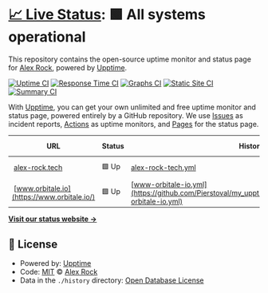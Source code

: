 # [📈 Live Status](https://pierstoval.github.io): <!--live status--> **🟩 All systems operational**

This repository contains the open-source uptime monitor and status page for [Alex Rock](https://alex-rock.tech/en), powered by [Upptime](https://github.com/upptime/upptime).

[![Uptime CI](https://github.com/pierstoval/my_upptime/workflows/Uptime%20CI/badge.svg)](https://github.com/pierstoval/my_upptime/actions?query=workflow%3A%22Uptime+CI%22)
[![Response Time CI](https://github.com/pierstoval/my_upptime/workflows/Response%20Time%20CI/badge.svg)](https://github.com/pierstoval/my_upptime/actions?query=workflow%3A%22Response+Time+CI%22)
[![Graphs CI](https://github.com/pierstoval/my_upptime/workflows/Graphs%20CI/badge.svg)](https://github.com/pierstoval/my_upptime/actions?query=workflow%3A%22Graphs+CI%22)
[![Static Site CI](https://github.com/pierstoval/my_upptime/workflows/Static%20Site%20CI/badge.svg)](https://github.com/pierstoval/my_upptime/actions?query=workflow%3A%22Static+Site+CI%22)
[![Summary CI](https://github.com/pierstoval/my_upptime/workflows/Summary%20CI/badge.svg)](https://github.com/pierstoval/my_upptime/actions?query=workflow%3A%22Summary+CI%22)

With [Upptime](https://upptime.js.org), you can get your own unlimited and free uptime monitor and status page, powered entirely by a GitHub repository. We use [Issues](https://github.com/pierstoval/my_upptime/issues) as incident reports, [Actions](https://github.com/pierstoval/my_upptime/actions) as uptime monitors, and [Pages](https://pierstoval.github.io) for the status page.

<!--start: status pages-->
<!-- This summary is generated by Upptime (https://github.com/upptime/upptime) -->
<!-- Do not edit this manually, your changes will be overwritten -->
<!-- prettier-ignore -->
| URL | Status | History | Response Time | Uptime |
| --- | ------ | ------- | ------------- | ------ |
| <img alt="" src="https://icons.duckduckgo.com/ip3/alex-rock.tech.ico" height="13"> [alex-rock.tech](https://alex-rock.tech/en/) | 🟩 Up | [alex-rock-tech.yml](https://github.com/Pierstoval/my_upptime/commits/HEAD/history/alex-rock-tech.yml) | <details><summary><img alt="Response time graph" src="./graphs/alex-rock-tech/response-time-week.png" height="20"> 524ms</summary><br><a href="https://Pierstoval.github.io/my_upptime/history/alex-rock-tech"><img alt="Response time 522" src="https://img.shields.io/endpoint?url=https%3A%2F%2Fraw.githubusercontent.com%2FPierstoval%2Fmy_upptime%2FHEAD%2Fapi%2Falex-rock-tech%2Fresponse-time.json"></a><br><a href="https://Pierstoval.github.io/my_upptime/history/alex-rock-tech"><img alt="24-hour response time 630" src="https://img.shields.io/endpoint?url=https%3A%2F%2Fraw.githubusercontent.com%2FPierstoval%2Fmy_upptime%2FHEAD%2Fapi%2Falex-rock-tech%2Fresponse-time-day.json"></a><br><a href="https://Pierstoval.github.io/my_upptime/history/alex-rock-tech"><img alt="7-day response time 524" src="https://img.shields.io/endpoint?url=https%3A%2F%2Fraw.githubusercontent.com%2FPierstoval%2Fmy_upptime%2FHEAD%2Fapi%2Falex-rock-tech%2Fresponse-time-week.json"></a><br><a href="https://Pierstoval.github.io/my_upptime/history/alex-rock-tech"><img alt="30-day response time 516" src="https://img.shields.io/endpoint?url=https%3A%2F%2Fraw.githubusercontent.com%2FPierstoval%2Fmy_upptime%2FHEAD%2Fapi%2Falex-rock-tech%2Fresponse-time-month.json"></a><br><a href="https://Pierstoval.github.io/my_upptime/history/alex-rock-tech"><img alt="1-year response time 516" src="https://img.shields.io/endpoint?url=https%3A%2F%2Fraw.githubusercontent.com%2FPierstoval%2Fmy_upptime%2FHEAD%2Fapi%2Falex-rock-tech%2Fresponse-time-year.json"></a></details> | <details><summary><a href="https://Pierstoval.github.io/my_upptime/history/alex-rock-tech">100.00%</a></summary><a href="https://Pierstoval.github.io/my_upptime/history/alex-rock-tech"><img alt="All-time uptime 99.99%" src="https://img.shields.io/endpoint?url=https%3A%2F%2Fraw.githubusercontent.com%2FPierstoval%2Fmy_upptime%2FHEAD%2Fapi%2Falex-rock-tech%2Fuptime.json"></a><br><a href="https://Pierstoval.github.io/my_upptime/history/alex-rock-tech"><img alt="24-hour uptime 100.00%" src="https://img.shields.io/endpoint?url=https%3A%2F%2Fraw.githubusercontent.com%2FPierstoval%2Fmy_upptime%2FHEAD%2Fapi%2Falex-rock-tech%2Fuptime-day.json"></a><br><a href="https://Pierstoval.github.io/my_upptime/history/alex-rock-tech"><img alt="7-day uptime 100.00%" src="https://img.shields.io/endpoint?url=https%3A%2F%2Fraw.githubusercontent.com%2FPierstoval%2Fmy_upptime%2FHEAD%2Fapi%2Falex-rock-tech%2Fuptime-week.json"></a><br><a href="https://Pierstoval.github.io/my_upptime/history/alex-rock-tech"><img alt="30-day uptime 100.00%" src="https://img.shields.io/endpoint?url=https%3A%2F%2Fraw.githubusercontent.com%2FPierstoval%2Fmy_upptime%2FHEAD%2Fapi%2Falex-rock-tech%2Fuptime-month.json"></a><br><a href="https://Pierstoval.github.io/my_upptime/history/alex-rock-tech"><img alt="1-year uptime 100.00%" src="https://img.shields.io/endpoint?url=https%3A%2F%2Fraw.githubusercontent.com%2FPierstoval%2Fmy_upptime%2FHEAD%2Fapi%2Falex-rock-tech%2Fuptime-year.json"></a></details>
| <img alt="" src="https://icons.duckduckgo.com/ip3/www.orbitale.io.ico" height="13"> [www.orbitale.io](https://www.orbitale.io/) | 🟩 Up | [www-orbitale-io.yml](https://github.com/Pierstoval/my_upptime/commits/HEAD/history/www-orbitale-io.yml) | <details><summary><img alt="Response time graph" src="./graphs/www-orbitale-io/response-time-week.png" height="20"> 372ms</summary><br><a href="https://Pierstoval.github.io/my_upptime/history/www-orbitale-io"><img alt="Response time 315" src="https://img.shields.io/endpoint?url=https%3A%2F%2Fraw.githubusercontent.com%2FPierstoval%2Fmy_upptime%2FHEAD%2Fapi%2Fwww-orbitale-io%2Fresponse-time.json"></a><br><a href="https://Pierstoval.github.io/my_upptime/history/www-orbitale-io"><img alt="24-hour response time 533" src="https://img.shields.io/endpoint?url=https%3A%2F%2Fraw.githubusercontent.com%2FPierstoval%2Fmy_upptime%2FHEAD%2Fapi%2Fwww-orbitale-io%2Fresponse-time-day.json"></a><br><a href="https://Pierstoval.github.io/my_upptime/history/www-orbitale-io"><img alt="7-day response time 372" src="https://img.shields.io/endpoint?url=https%3A%2F%2Fraw.githubusercontent.com%2FPierstoval%2Fmy_upptime%2FHEAD%2Fapi%2Fwww-orbitale-io%2Fresponse-time-week.json"></a><br><a href="https://Pierstoval.github.io/my_upptime/history/www-orbitale-io"><img alt="30-day response time 362" src="https://img.shields.io/endpoint?url=https%3A%2F%2Fraw.githubusercontent.com%2FPierstoval%2Fmy_upptime%2FHEAD%2Fapi%2Fwww-orbitale-io%2Fresponse-time-month.json"></a><br><a href="https://Pierstoval.github.io/my_upptime/history/www-orbitale-io"><img alt="1-year response time 315" src="https://img.shields.io/endpoint?url=https%3A%2F%2Fraw.githubusercontent.com%2FPierstoval%2Fmy_upptime%2FHEAD%2Fapi%2Fwww-orbitale-io%2Fresponse-time-year.json"></a></details> | <details><summary><a href="https://Pierstoval.github.io/my_upptime/history/www-orbitale-io">100.00%</a></summary><a href="https://Pierstoval.github.io/my_upptime/history/www-orbitale-io"><img alt="All-time uptime 100.00%" src="https://img.shields.io/endpoint?url=https%3A%2F%2Fraw.githubusercontent.com%2FPierstoval%2Fmy_upptime%2FHEAD%2Fapi%2Fwww-orbitale-io%2Fuptime.json"></a><br><a href="https://Pierstoval.github.io/my_upptime/history/www-orbitale-io"><img alt="24-hour uptime 100.00%" src="https://img.shields.io/endpoint?url=https%3A%2F%2Fraw.githubusercontent.com%2FPierstoval%2Fmy_upptime%2FHEAD%2Fapi%2Fwww-orbitale-io%2Fuptime-day.json"></a><br><a href="https://Pierstoval.github.io/my_upptime/history/www-orbitale-io"><img alt="7-day uptime 100.00%" src="https://img.shields.io/endpoint?url=https%3A%2F%2Fraw.githubusercontent.com%2FPierstoval%2Fmy_upptime%2FHEAD%2Fapi%2Fwww-orbitale-io%2Fuptime-week.json"></a><br><a href="https://Pierstoval.github.io/my_upptime/history/www-orbitale-io"><img alt="30-day uptime 100.00%" src="https://img.shields.io/endpoint?url=https%3A%2F%2Fraw.githubusercontent.com%2FPierstoval%2Fmy_upptime%2FHEAD%2Fapi%2Fwww-orbitale-io%2Fuptime-month.json"></a><br><a href="https://Pierstoval.github.io/my_upptime/history/www-orbitale-io"><img alt="1-year uptime 100.00%" src="https://img.shields.io/endpoint?url=https%3A%2F%2Fraw.githubusercontent.com%2FPierstoval%2Fmy_upptime%2FHEAD%2Fapi%2Fwww-orbitale-io%2Fuptime-year.json"></a></details>

<!--end: status pages-->

[**Visit our status website →**](https://pierstoval.github.io)

## 📄 License

- Powered by: [Upptime](https://github.com/upptime/upptime)
- Code: [MIT](./LICENSE) © [Alex Rock](https://alex-rock.tech/en)
- Data in the `./history` directory: [Open Database License](https://opendatacommons.org/licenses/odbl/1-0/)
